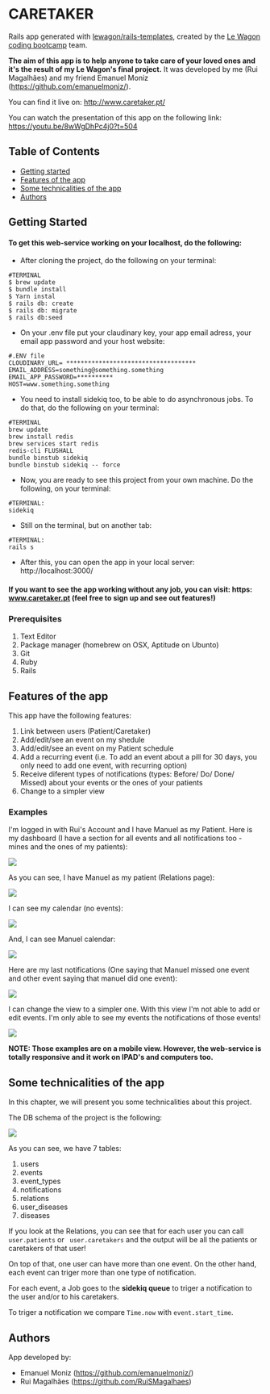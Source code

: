 # CARETAKER

Rails app generated with [lewagon/rails-templates](https://github.com/lewagon/rails-templates), created by the [Le Wagon coding bootcamp](https://www.lewagon.com) team.

**The aim of this app is to help anyone to take care of your loved ones and it's the result of my Le Wagon's final project.**
It was developed by me (Rui Magalhães) and my friend Emanuel Moniz (https://github.com/emanuelmoniz/).


You can find it live on: http://www.caretaker.pt/

You can watch the presentation of this app on the following link: https://youtu.be/8wWgDhPc4j0?t=504

## Table of Contents

* [Getting started](#getting-started)
* [Features of the app](#features-of-the-app)
* [Some technicalities of the app](#Some-technicalities-of-the-app)
* [Authors](#authors)

## Getting Started

#### To get this web-service working on your localhost, do the following:

* After cloning the project, do the following on your terminal:

```terminal
#TERMINAL
$ brew update
$ bundle install
$ Yarn instal
$ rails db: create
$ rails db: migrate
$ rails db:seed
```
* On your .env file put your claudinary key, your app email adress, your email app password and your host website:
```
#.ENV file
CLOUDINARY_URL= ************************************
EMAIL_ADDRESS=something@something.something
EMAIL_APP_PASSWORD=**********
HOST=www.something.something
```
* You need to install sidekiq too, to be able to do asynchronous jobs. To do that, do the following on your terminal:
```
#TERMINAL
brew update
brew install redis
brew services start redis
redis-cli FLUSHALL
bundle binstub sidekiq
bundle binstub sidekiq -- force
```
* Now, you are ready to see this project from your own machine.
Do the following, on your terminal:
```
#TERMINAL:
sidekiq
```
* Still on the terminal, but on another tab:
```
#TERMINAL:
rails s
```

* After this, you can open the app in your local server: http://localhost:3000/

#### If you want to see the app working without any job, you can visit: https: www.caretaker.pt (feel free to sign up and see out features!)

### Prerequisites

1. Text Editor
2. Package manager (homebrew on OSX, Aptitude on Ubunto)
3. Git
4. Ruby
5. Rails

## Features of the app

This app have the following features:

1. Link between users (Patient/Caretaker)
2. Add/edit/see an event on my shedule
3. Add/edit/see an event on my Patient schedule
4. Add a recurring event (i.e. To add an event about a pill for 30 days, you only need to add one event, with recurring option)
5. Receive diferent types of notifications (types: Before/ Do/ Done/ Missed) about your events or the ones of your patients
6. Change to a simpler view

### Examples

I'm logged in with Rui's Account and I have Manuel as my Patient.
Here is my dashboard (I have a section for all events and all notifications too - mines and the ones of my patients):

![](/readmeImgs/dashboard.png)

As you can see, I have Manuel as my patient (Relations page):

![](/readmeImgs/Patientexample.png)

I can see my calendar (no events):

![](/readmeImgs/mySchedule.png)

And, I can see Manuel calendar:

![](/readmeImgs/manuelSchedule.png)

Here are my last notifications (One saying that Manuel missed one event and other event saying that manuel did one event):

![](/readmeImgs/dashboard.png)

I can change the view to a simpler one.
With this view I'm not able to add or edit events. I'm only able to see my events the notifications of those events!

![](/readmeImgs/simpleview.png)


**NOTE: Those examples are on a mobile view. However, the web-service is totally responsive and it work on IPAD's and computers too.**


## Some technicalities of the app

In this chapter, we will present you some technicalities about this project.

The DB schema of the project is the following:

![](/readmeImgs/DBschema.png)


As you can see, we have 7 tables:

1. users
2. events
3. event_types
4. notifications
5. relations
6. user_diseases
7. diseases


If you look at the Relations, you can see that for each user you can call `` user.patients `` or `` user.caretakers`` and the output will be all the patients or caretakers of that user!

On top of that, one user can have more than one event.
On the other hand, each event can triger more than one type of notification.

For each event, a Job goes to the **sidekiq queue** to triger a notification to the user and/or to his caretakers.

To triger a notification we compare `Time.now` with  ``event.start_time``.

## Authors

App developed by:

* Emanuel Moniz (https://github.com/emanuelmoniz/)
* Rui Magalhães (https://github.com/RuiSMagalhaes)






